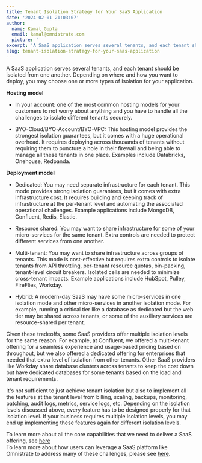 ```yaml
---
title: Tenant Isolation Strategy for Your SaaS Application
date: '2024-02-01 21:03:07'
author:
  name: Kamal Gupta
  email: kamal@omnistrate.com
  picture: ''
excerpt: 'A SaaS application serves several tenants, and each tenant should be isolated from one another.'
slug: tenant-isolation-strategy-for-your-saas-application
---
```


A SaaS application serves several tenants, and each tenant should be isolated from one another. Depending on where and how you want to deploy, you may choose one or more types of isolation for your application.

**Hosting model**

- In your account: one of the most common hosting models for your customers to not worry about anything and you have to handle all the challenges to isolate different tenants securely.

- BYO-Cloud/BYO-Account/BYO-VPC: This hosting model provides the strongest isolation guarantees, but it comes with a huge operational overhead. It requires deploying across thousands of tenants without requiring them to puncture a hole in their firewall and being able to manage all these tenants in one place. Examples include Databricks, Onehouse, Redpanda.

**Deployment model**

- Dedicated: You may need separate infrastructure for each tenant. This mode provides strong isolation guarantees, but it comes with extra infrastructure cost. It requires building and keeping track of infrastructure at the per-tenant level and automating the associated operational challenges. Example applications include MongoDB, Confluent, Redis, Elastic.

- Resource shared: You may want to share infrastructure for some of your micro-services for the same tenant. Extra controls are needed to protect different services from one another.

- Multi-tenant: You may want to share infrastructure across groups of tenants. This mode is cost-effective but requires extra controls to isolate tenants from API throttling, per-tenant resource quotas, bin-packing, tenant-level circuit breakers. Isolated cells are needed to minimize cross-tenant impacts. Example applications include HubSpot, Pulley, FireFlies, Workday.

- Hybrid: A modern-day SaaS may have some micro-services in one isolation mode and other micro-services in another isolation mode. For example, running a critical tier like a database as dedicated but the web tier may be shared across tenants, or some of the auxiliary services are resource-shared per tenant.

Given these tradeoffs, some SaaS providers offer multiple isolation levels for the same reason. For example, at Confluent, we offered a multi-tenant offering for a seamless experience and usage-based pricing based on throughput, but we also offered a dedicated offering for enterprises that needed that extra level of isolation from other tenants. Other SaaS providers like Workday share database clusters across tenants to keep the cost down but have dedicated databases for some tenants based on the load and tenant requirements.

It's not sufficient to just achieve tenant isolation but also to implement all the features at the tenant level from billing, scaling, backups, monitoring, patching, audit logs, metrics, service logs, etc. Depending on the isolation levels discussed above, every feature has to be designed properly for that isolation level. If your business requires multiple isolation levels, you may end up implementing these features again for different isolation levels.

To learn more about all the core capabilities that we need to deliver a SaaS offering, see [here][1]
<br>
To learn more about how users can leverage a SaaS platform like Omnistrate to address many of these challenges, please see [here][2].


  [1]: https://blog.omnistrate.com/posts/52
  [2]: https://blog.omnistrate.com/posts/53
